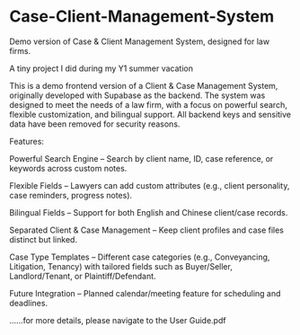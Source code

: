 # Case-Client-Management-System
Demo version of Case & Client Management System, designed for law firms.

A tiny project I did during my Y1 summer vacation

This is a demo frontend version of a Client & Case Management System, originally developed with Supabase as the backend.
The system was designed to meet the needs of a law firm, with a focus on powerful search, flexible customization, and bilingual support.
All backend keys and sensitive data have been removed for security reasons.

Features:

Powerful Search Engine – Search by client name, ID, case reference, or keywords across custom notes.

Flexible Fields – Lawyers can add custom attributes (e.g., client personality, case reminders, progress notes).

Bilingual Fields – Support for both English and Chinese client/case records.

Separated Client & Case Management – Keep client profiles and case files distinct but linked.

Case Type Templates – Different case categories (e.g., Conveyancing, Litigation, Tenancy) with tailored fields such as Buyer/Seller, Landlord/Tenant, or Plaintiff/Defendant.

Future Integration – Planned calendar/meeting feature for scheduling and deadlines.

......for more details, please navigate to the User Guide.pdf
